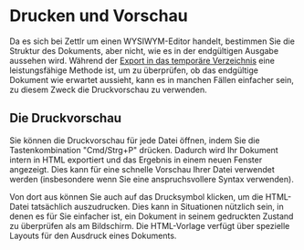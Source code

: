 # Drucken und Vorschau

Da es sich bei Zettlr um einen WYSIWYM-Editor handelt, bestimmen Sie die Struktur des Dokuments, aber nicht, wie es in der endgültigen Ausgabe aussehen wird. Während der [Export in das temporäre Verzeichnis](export.md#Wählen-des-Ziels) eine leistungsfähige Methode ist, um zu überprüfen, ob das endgültige Dokument wie erwartet aussieht, kann es in manchen Fällen einfacher sein, zu diesem Zweck die Druckvorschau zu verwenden.

## Die Druckvorschau

Sie können die Druckvorschau für jede Datei öffnen, indem Sie die Tastenkombination "Cmd/Strg+P" drücken. Dadurch wird Ihr Dokument intern in HTML exportiert und das Ergebnis in einem neuen Fenster angezeigt. Dies kann für eine schnelle Vorschau Ihrer Datei verwendet werden (insbesondere wenn Sie eine anspruchsvollere Syntax verwenden).

Von dort aus können Sie auch auf das Drucksymbol klicken, um die HTML-Datei tatsächlich auszudrucken. Dies kann in Situationen nützlich sein, in denen es für Sie einfacher ist, ein Dokument in seinem gedruckten Zustand zu überprüfen als am Bildschirm. Die HTML-Vorlage verfügt über spezielle Layouts für den Ausdruck eines Dokuments.
